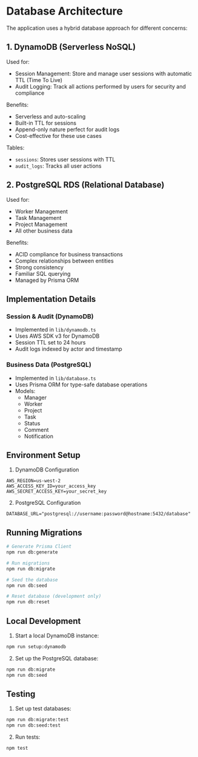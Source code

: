 # Database Architecture

The application uses a hybrid database approach for different concerns:

## 1. DynamoDB (Serverless NoSQL)

Used for:

- Session Management: Store and manage user sessions with automatic TTL (Time To Live)
- Audit Logging: Track all actions performed by users for security and compliance

Benefits:

- Serverless and auto-scaling
- Built-in TTL for sessions
- Append-only nature perfect for audit logs
- Cost-effective for these use cases

Tables:

- `sessions`: Stores user sessions with TTL
- `audit_logs`: Tracks all user actions

## 2. PostgreSQL RDS (Relational Database)

Used for:

- Worker Management
- Task Management
- Project Management
- All other business data

Benefits:

- ACID compliance for business transactions
- Complex relationships between entities
- Strong consistency
- Familiar SQL querying
- Managed by Prisma ORM

## Implementation Details

### Session & Audit (DynamoDB)

- Implemented in `lib/dynamodb.ts`
- Uses AWS SDK v3 for DynamoDB
- Session TTL set to 24 hours
- Audit logs indexed by actor and timestamp

### Business Data (PostgreSQL)

- Implemented in `lib/database.ts`
- Uses Prisma ORM for type-safe database operations
- Models:
  - Manager
  - Worker
  - Project
  - Task
  - Status
  - Comment
  - Notification

## Environment Setup

1. DynamoDB Configuration

```env
AWS_REGION=us-west-2
AWS_ACCESS_KEY_ID=your_access_key
AWS_SECRET_ACCESS_KEY=your_secret_key
```

2. PostgreSQL Configuration

```env
DATABASE_URL="postgresql://username:password@hostname:5432/database"
```

## Running Migrations

```bash
# Generate Prisma Client
npm run db:generate

# Run migrations
npm run db:migrate

# Seed the database
npm run db:seed

# Reset database (development only)
npm run db:reset
```

## Local Development

1. Start a local DynamoDB instance:

```bash
npm run setup:dynamodb
```

2. Set up the PostgreSQL database:

```bash
npm run db:migrate
npm run db:seed
```

## Testing

1. Set up test databases:

```bash
npm run db:migrate:test
npm run db:seed:test
```

2. Run tests:

```bash
npm test
```
